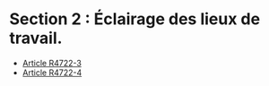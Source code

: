 # Section 2 : Éclairage des lieux de travail.

* [Article R4722-3](./LEGIARTI000018527582.md)
* [Article R4722-4](./LEGIARTI000018527580.md)
